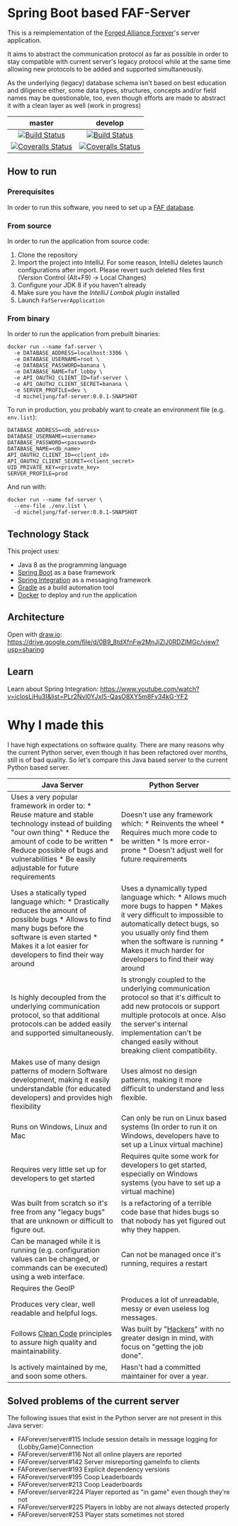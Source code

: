 # Spring Boot based FAF-Server
 
This is a reimplementation of the  [Forged Alliance Forever](https://www.faforever.com/)'s server application.

It aims to abstract the communication protocol as far as possible in order to stay compatible with current server's
legacy protocol while at the same time allowing new protocols to be added and supported simultaneously.

As the underlying (legacy) database schema isn't based on best education and diligence either, some data types,
structures, concepts and/or field names may be questionable, too, even though efforts are made to abstract it with a
clean layer as well (work in progress)

master|develop
:------------: | :-------------:
[![Build Status](https://travis-ci.org/micheljung/faf-java-server.svg?branch=master)](https://travis-ci.org/micheljung/faf-java-server) | [![Build Status](https://travis-ci.org/micheljung/faf-java-server.svg?branch=develop)](https://travis-ci.org/micheljung/faf-java-server)
[![Coveralls Status](https://img.shields.io/coveralls/micheljung/faf-java-server/master.svg)](https://coveralls.io/github/micheljung/faf-java-server) | [![Coveralls Status](https://img.shields.io/coveralls/micheljung/faf-java-server/develop.svg)](https://coveralls.io/github/micheljung/faf-java-server)
 
## How to run

### Prerequisites

In order to run this software, you need to set up a [FAF database](https://github.com/FAForever/db).

### From source

In order to run the application from source code:

1. Clone the repository
1. Import the project into IntelliJ. For some reason, IntelliJ deletes launch configurations after import. Please revert such deleted files first (Version Control (Alt+F9) -> Local Changes)
1. Configure your JDK 8 if you haven't already
1. Make sure you have the _IntelliJ Lombok plugin_ installed
1. Launch `FafServerApplication`
 
### From binary
 
In order to run the application from prebuilt binaries:
 
```
docker run --name faf-server \
  -e DATABASE_ADDRESS=localhost:3306 \
  -e DATABASE_USERNAME=root \
  -e DATABASE_PASSWORD=banana \
  -e DATABASE_NAME=faf_lobby \
  -e API_OAUTH2_CLIENT_ID=faf-server \
  -e API_OAUTH2_CLIENT_SECRET=banana \
  -e SERVER_PROFILE=dev \
  -d micheljung/faf-server:0.0.1-SNAPSHOT
```

To run in production, you probably want to create an environment file (e.g. `env.list`):

```
DATABASE_ADDRESS=<db_address>
DATABASE_USERNAME=<username>
DATABASE_PASSWORD=<password>
DATABASE_NAME=<db_name>
API_OAUTH2_CLIENT_ID=<client_id>
API_OAUTH2_CLIENT_SECRET=<client_secret>
UID_PRIVATE_KEY=<private_key>
SERVER_PROFILE=prod
```

And run with:
```
docker run --name faf-server \
  --env-file ./env.list \
  -d micheljung/faf-server:0.0.1-SNAPSHOT
```

## Technology Stack

This project uses:

* Java 8 as the programming language
* [Spring Boot](https://projects.spring.io/spring-boot/) as a base framework
* [Spring Integration](https://projects.spring.io/spring-integration/) as a messaging framework
* [Gradle](https://gradle.org/) as a build automation tool
* [Docker](https://www.docker.com/) to deploy and run the application

## Architecture

Open with [draw.io](https://www.draw.io/): https://drive.google.com/file/d/0B9_8tdXfnFw2MnJjZlJ0RDZlMGc/view?usp=sharing 

## Learn

Learn about Spring Integration: https://www.youtube.com/watch?v=icIosLjHu3I&list=PLr2Nvl0YJxI5-QasO8XY5m8Fy34kG-YF2

# Why I made this

I have high expectations on software quality. There are many reasons why the current Python server, even though it has
been refactored over months, still is of bad quality. So let's compare this Java based server to the current Python
based server.

| Java Server | Python Server |
|------------------------------------------------------------------------------------------------------------------------------------------------------------------------------------------------------------------------------------------------------------|----------------------------------------------------------------------------------------------------------------------------------------------------------------------------------------------------------------------------------------------------------------------------|
| Uses a very popular framework in order to: * Reuse mature and stable technology instead of building "our own thing" * Reduce the amount of code to be written * Reduce possible of bugs and vulnerabilities * Be easily adjustable for future requirements | Doesn't use any framework which: * Reinvents the wheel * Requires much more code to be written * Is more error-prone * Doesn't adjust well for future requirements |
| Uses a statically typed language which: * Drastically reduces the amount of possible bugs * Allows to find many bugs before the software is even started * Makes it a lot easier for developers to find their way around | Uses a dynamically typed language which: * Allows much more bugs to happen * Makes it very difficult to impossible to automatically detect bugs, so you usually only find them when the software is running * Makes it much harder for developers to find their way around |
| Is highly decoupled from the underlying communication protocol, so that additional protocols can be added easily and supported simultaneously. | Is strongly coupled to the underlying communication protocol so that it's difficult to add new protocols or support multiple protocols at once. Also the server's internal implementation can't be changed easily without breaking client compatibility. |
| Makes use of many design patterns of modern Software development, making it easily understandable (for educated developers) and provides high flexibility | Uses almost no design patterns, making it more difficult to understand and less flexible. |
| Runs on Windows, Linux and Mac | Can only be run on Linux based systems (In order to run it on Windows, developers have to set up a Linux virtual machine) |
| Requires very little set up for developers to get started | Requires quite some work for developers to get started, especially on Windows systems (you have to set up a virtual machine) |
| Was built from scratch so it's free from any "legacy bugs" that are unknown or difficult to figure out. | Is a refactoring of a terrible code base that hides bugs so that nobody has yet figured out why they happen. |
| Can be managed while it is running (e.g. configuration values can be changed, or commands can be executed) using a web interface. | Can not be managed once it's running, requires a restart
| Requires the GeoIP 
| Produces very clear, well readable and helpful logs. | Produces a lot of unreadable, messy or even useless log messages. |
| Follows [Clean Code](https://dzone.com/articles/clean-code-principles?edition=154263&utm_source=Weekly%20Digest&utm_medium=email&utm_campaign=wd%202017-01-11) principles to assure high quality and maintainability. | Was built by "[Hackers](https://danielmiessler.com/study/programmer_hacker_developer/#gs.vEWu9K4)" with no greater design in mind, with focus on "getting the job done". |
| Is actively maintained by me, and soon some others. | Hasn't had a committed maintainer for over a year. |

## Solved problems of the current server

The following issues that exist in the Python server are not present in this Java server:

* FAForever/server#115 Include session details in message logging for {Lobby,Game}Connection
* FAForever/server#116 Not all online players are reported
* FAForever/server#142 Server misreporting gameInfo to clients
* FAForever/server#193 Explicit dependency versions
* FAForever/server#195 Coop Leaderboards
* FAForever/server#213 Coop Leaderboards
* FAForever/server#224 Player reported as "in game" even though they're not
* FAForever/server#225 Players in lobby are not always detected properly
* FAForever/server#253 Player stats sometimes not stored
